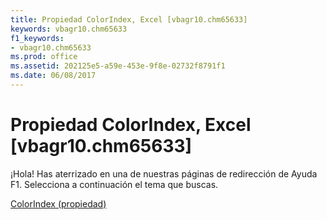 ```yaml
---
title: Propiedad ColorIndex, Excel [vbagr10.chm65633]
keywords: vbagr10.chm65633
f1_keywords:
- vbagr10.chm65633
ms.prod: office
ms.assetid: 202125e5-a59e-453e-9f8e-02732f8791f1
ms.date: 06/08/2017
---
```





# Propiedad ColorIndex, Excel [vbagr10.chm65633]

¡Hola! Has aterrizado en una de nuestras páginas de redirección de Ayuda F1. Selecciona a continuación el tema que buscas.


 [ColorIndex (propiedad)](http://msdn.microsoft.com/library/colorindex-property%28Office.15%29.aspx)


